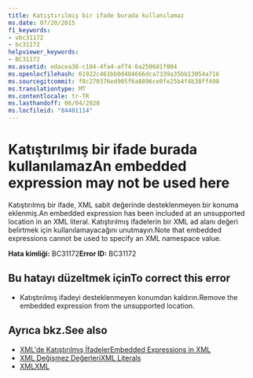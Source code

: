 ```yaml
---
title: Katıştırılmış bir ifade burada kullanılamaz
ms.date: 07/20/2015
f1_keywords:
- vbc31172
- bc31172
helpviewer_keywords:
- BC31172
ms.assetid: edacea38-c104-4fa4-af74-6a250681f004
ms.openlocfilehash: 61922c461bb0d404666dca7339a35bb13054a716
ms.sourcegitcommit: f8c270376ed905f6a8896ce0fe25b4f4b38ff498
ms.translationtype: MT
ms.contentlocale: tr-TR
ms.lasthandoff: 06/04/2020
ms.locfileid: "84401114"
---
```

# <a name="an-embedded-expression-may-not-be-used-here"></a><span data-ttu-id="0051e-102">Katıştırılmış bir ifade burada kullanılamaz</span><span class="sxs-lookup"><span data-stu-id="0051e-102">An embedded expression may not be used here</span></span>
<span data-ttu-id="0051e-103">Katıştırılmış bir ifade, XML sabit değerinde desteklenmeyen bir konuma eklenmiş.</span><span class="sxs-lookup"><span data-stu-id="0051e-103">An embedded expression has been included at an unsupported location in an XML literal.</span></span> <span data-ttu-id="0051e-104">Katıştırılmış ifadelerin bir XML ad alanı değeri belirtmek için kullanılamayacağını unutmayın.</span><span class="sxs-lookup"><span data-stu-id="0051e-104">Note that embedded expressions cannot be used to specify an XML namespace value.</span></span>  
  
 <span data-ttu-id="0051e-105">**Hata kimliği:** BC31172</span><span class="sxs-lookup"><span data-stu-id="0051e-105">**Error ID:** BC31172</span></span>  
  
## <a name="to-correct-this-error"></a><span data-ttu-id="0051e-106">Bu hatayı düzeltmek için</span><span class="sxs-lookup"><span data-stu-id="0051e-106">To correct this error</span></span>  
  
- <span data-ttu-id="0051e-107">Katıştırılmış ifadeyi desteklenmeyen konumdan kaldırın.</span><span class="sxs-lookup"><span data-stu-id="0051e-107">Remove the embedded expression from the unsupported location.</span></span>  
  
## <a name="see-also"></a><span data-ttu-id="0051e-108">Ayrıca bkz.</span><span class="sxs-lookup"><span data-stu-id="0051e-108">See also</span></span>

- [<span data-ttu-id="0051e-109">XML'de Katıştırılmış İfadeler</span><span class="sxs-lookup"><span data-stu-id="0051e-109">Embedded Expressions in XML</span></span>](../programming-guide/language-features/xml/embedded-expressions-in-xml.md)
- [<span data-ttu-id="0051e-110">XML Değişmez Değerleri</span><span class="sxs-lookup"><span data-stu-id="0051e-110">XML Literals</span></span>](../language-reference/xml-literals/index.md)
- [<span data-ttu-id="0051e-111">XML</span><span class="sxs-lookup"><span data-stu-id="0051e-111">XML</span></span>](../programming-guide/language-features/xml/index.md)
